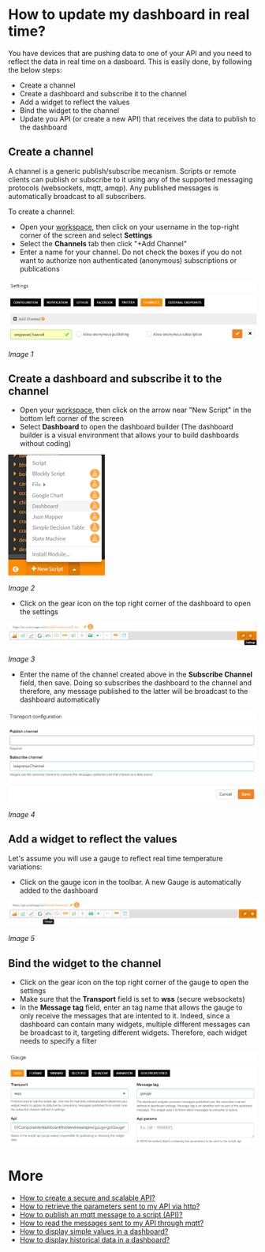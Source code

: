 # How to update my dashboard in real time?

You have devices that are pushing data to one of your API and you need to reflect the data in real time on a dasboard. 
This is easily done, by following the below steps:

- Create a channel
- Create a dashboard and subscribe it to the channel
- Add a widget to reflect the values
- Bind the widget to the channel
- Update you API (or create a new API) that receives the data to publish to the dashboard

## Create a channel

A channel is a generic publish/subscribe mecanism. Scripts or remote clients can publish or subscribe to it using any of the supported messaging protocols (websockets, mqtt, amqp). Any published messages is automatically broadcast to all subscribers.

To create a channel:

- Open your [workspace](https://www.scriptr.io/workspace), then click on your username in the top-right corner of the screen and select **Settings**
- Select the **Channels** tab then click "+Add Channel"
- Enter a name for your channel. Do not check the boxes if you do not want to authorize non authenticated (anonymous) subscriptions or publications

![Create Channel](../publish_subscribe/images/create_secure_channel.png)

*Image 1*

## Create a dashboard and subscribe it to the channel

- Open your [workspace](https://www.scriptr.io/workspace), then click on the arrow near "New Script" in the bottom left corner of the screen
- Select **Dashboard** to open the dashboard builder (The dashboard builder is a visual environment that allows your to build dashboards without coding)

![Open Dashboard Builder](./images/open_dashboard.png)

*Image 2*

- Click on the gear icon on the top right corner of the dashboard to open the settings

![Dashboard Settings](./images/dashboard_settings.png)

*Image 3*

- Enter the name of the channel created above in the **Subscribe Channel** field, then save. Doing so subscribes the dashboard to the channel and therefore, any message published to the latter will be broadcast to the dashboard automatically

![Dashboard Transport](./images/dashboard_transport.png)

*Image 4*

## Add a widget to reflect the values

Let's assume you will use a gauge to reflect real time temperature variations:

- Click on the gauge icon in the toolbar. A new Gauge is automatically added to the dashboard

![New gauge](./images/add_gauge.png)

*Image 5*

## Bind the widget to the channel

- Click on the gear icon on the top right corner of the gauge to open the settings
- Make sure that the **Transport** field is set to **wss** (secure websockets)
- In the **Message tag** field, enter an tag name that allows the gauge to only receive the messages that are intented to it. Indeed, since a dashboard can contain many widgets, multiple different messages can be broadcast to it, targeting different widgets. Therefore, each widget needs to specify a filter

![Bind to channe](./images/gauge_settings.png)

# More

- [How to create a secure and scalable API?](../api/create_api.md)
- [How to retrieve the parameters sent to my API via http?](../api/read_http_request_parameters.md)
- [How to publish an mqtt message to a script (API)?](https://github.com/scriptrdotio/howto/blob/master/api/publish_mqtt_msgs_to_script.md)
- [How to read the messages sent to my API through mqtt?](https://github.com/scriptrdotio/howto/blob/master/api/read_mqtt_messages.md)
- [How to display simple values in a dashboard?](../ui/create_dashboard.md)
- [How to display historical data in a dashboard?](../ui/create_dashboard_historical.md)
